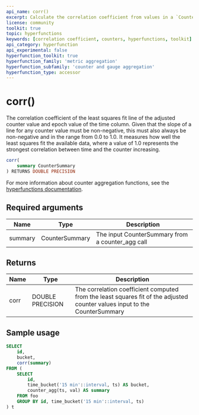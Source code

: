 ```yaml
---
api_name: corr()
excerpt: Calculate the correlation coefficient from values in a `CounterSummary`
license: community
toolkit: true
topic: hyperfunctions
keywords: [correlation coefficient, counters, hyperfunctions, toolkit]
api_category: hyperfunction
api_experimental: false
hyperfunction_toolkit: true
hyperfunction_family: 'metric aggregation'
hyperfunction_subfamily: 'counter and gauge aggregation'
hyperfunction_type: accessor
---
```


# corr() <tag type="toolkit" content="Toolkit" />
The correlation coefficient of the least squares fit line of the adjusted
counter value and epoch value of the time column. Given that the slope of a line for any counter value must be
non-negative, this must also always be non-negative and in the range from 0.0 to
1.0. It measures how well the least squares fit the available data, where a
value of 1.0 represents the strongest correlation between time and the counter
increasing.

```sql
corr(
    summary CounterSummary
) RETURNS DOUBLE PRECISION
```

For more information about counter aggregation functions, see the
[hyperfunctions documentation][hyperfunctions-counter-agg].

## Required arguments

|Name|Type|Description|
|-|-|-|
|summary|CounterSummary|The input CounterSummary from a counter_agg call|

## Returns

|Name|Type|Description|
|-|-|-|
|corr|DOUBLE PRECISION|The correlation coefficient computed from the least squares fit of the adjusted counter values input to the CounterSummary|

## Sample usage

```sql
SELECT
    id,
    bucket,
    corr(summary)
FROM (
    SELECT
        id,
        time_bucket('15 min'::interval, ts) AS bucket,
        counter_agg(ts, val) AS summary
    FROM foo
    GROUP BY id, time_bucket('15 min'::interval, ts)
) t
```


[hyperfunctions-counter-agg]: timescaledb/:currentVersion:/how-to-guides/hyperfunctions/counter-aggregation/
